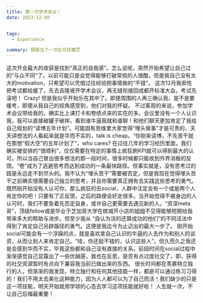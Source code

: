 ```yaml
---
title: 第一次学术会议！
date: 2023-12-08


tags:
  - Experience

summary: 狠狠当了一次社交狂魔😈
--- 
```


这次开会最大的收获是找到“真正的自我感”。怎么说呢，突然开始希望让自己过的“与众不同“了。以前可能只是会觉得能够打破常规的人很酷，但是我自己没有太大的motivation，只希望可以凭借过往经验把事情做的“不错”。
这次12月我索性把考试都给缓了，先去吉隆坡开学术会议，再无缝衔接回成都开标准大会。考试先滚吧！
Crazy! 但是我似乎开始乐在其中了。即便周围的人再三确认我，是不是要缓考，即便从我自己的视角感受到，他们对我的怀疑。
不过客观的来说，参加学术会议带给我的，确实比上课打卡和卷绩点来的实在的多。会议里没有一个人认识我，我可以直接破罐子破摔，看到谁牛逼我就和谁聊！和他们聊天更加肯定了我给自己规划的“读博五年计划”。可能固有思维里大家觉得“埋头做事”才是可贵的，天天讲想法的人看起来就是华而不实的，talk is cheap。“你刚来读博，不先苦干就在那想“假大空”的五年计划了“，who cares? 
在过往几年的学习经历里面，我们确实被安排的“很顺利”，仅仅需要在特定的事情上疯狂刷KPI就可以得到最大的认可。所以当自己冒出很多想法的那一段时间，很多时候都只能收到外界消极的反馈。“卷”成为了逃避思考而达到成功的一条最快路径。但事实就是，没有思考过的路是永远走不到尽头的。我不认为“埋头苦干”需要被否定，但是我现在觉得埋头苦干之前确实很需要自己独立的思考，并且你需要真正拥有去实践这些思考的勇气。既然刚开始没有人认可你，那么疯狂的去social，人群中注定会有一个或是两个人肯定你的吧！只要有了正反馈，之后的路便会好走很多。当开始觉得不被身边的人认可时，我们不要急着先否定自身，或许自己更需要去遇见新的人。“资深meta哥”，顶级fellow或是毕业于芝加哥大学在槟城开小店的姐姐不见得能够短期给我带来多大的帮助与进步。但至少我从 “自认为活的还算成功的他们”的不同活法中得到了肯定自己另辟蹊径的勇气。这便是我迄今为止迈出的最大一步了。
刚开始social可能会有一个浮躁的点，就是喜欢拿自己认识的牛逼的人去作为和别人的谈资，从而让别人来肯定自己。“哇，你还挺不错的，认识这些人”。但久而久之我还是会感到华而不实，毕竟这些都和自己没有直接的关系。前段时间在social过程中渐渐感觉自己显露出了一些优越感，我也在反思，是否有点过度社交了，即，获得的社交资源暂时有点向下兼容我当前已做出来的东西。
很长时间都在羡慕特立独行的人，但渐渐的我发现，特立独行和任何其他技能一样，都是可以通过练习习得的！我们不用太去美化这种能力，因为人人都可以为了自己而活！我们缺少的只是这一项技能，明天开始就用学球的心态去学习这项技能就好啦！
人生就一次，不让自己后悔最重要！
